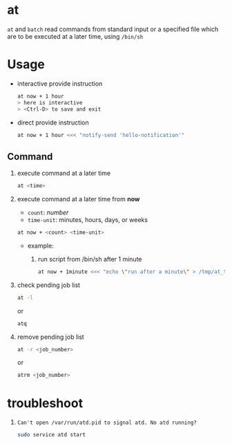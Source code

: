# at

`at` and `batch` read commands from standard input or a specified file which are to be executed at a later time, using `/bin/sh`

# Usage

* interactive provide instruction

    ```bash
    at now + 1 hour
    > here is interactive
    > <Ctrl-D> to save and exit
    ```

* direct provide instruction

    ```bash
    at now + 1 hour <<< "notify-send 'hello-notification'"
    ```

## Command

1. execute command at a later time

    ```bash
    at <time>
    ```

2. execute command at a later time from **now**

    * `count`: *number*
    * `time-unit`: minutes, hours, days, or weeks

    ```bash
    at now + <count> <time-unit>
    ```

    - example:
        1. run script from /bin/sh after 1 minute

            ```bash
            at now + 1minute <<< "echo \"run after a minute\" > /tmp/at_test.txt"
            ```


2. check pending job list

    ```bash
    at -l
    ```

    or

    ```bash
    atq
    ```

3. remove pending job list

    ```bash
    at -r <job_number>
    ```

    or

    ```bash
    atrm <job_number>
    ```

# troubleshoot

1. `Can't open /var/run/atd.pid to signal atd. No atd running?`

    ```bash
    sudo service atd start
    ```
